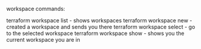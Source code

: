 workspace commands:

terraform workspace list - shows workspaces
terraform workspace new  - created a workspace and sends you there
terraform workspace select  - go to the selected workspace
 terraform workspace show - shows you the current workspace you are in